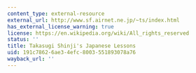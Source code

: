 ```yaml
---
content_type: external-resource
external_url: http://www.sf.airnet.ne.jp/~ts/index.html
has_external_license_warning: true
license: https://en.wikipedia.org/wiki/All_rights_reserved
status: ''
title: Takasugi Shinji's Japanese Lessons
uid: 191c7862-6ae3-4efc-8003-551893078a76
wayback_url: ''
---
```

